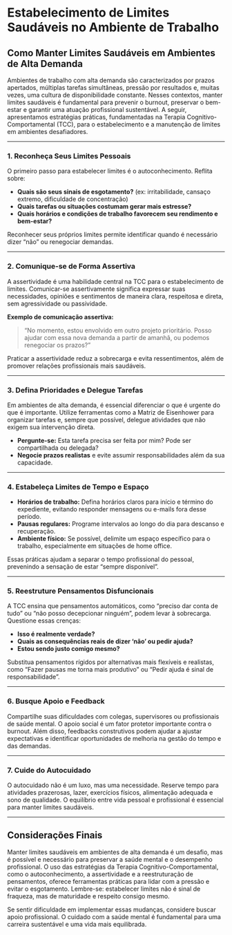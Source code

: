 
# Estabelecimento de Limites Saudáveis no Ambiente de Trabalho

## Como Manter Limites Saudáveis em Ambientes de Alta Demanda

Ambientes de trabalho com alta demanda são caracterizados por prazos apertados, múltiplas tarefas simultâneas, pressão por resultados e, muitas vezes, uma cultura de disponibilidade constante. Nesses contextos, manter limites saudáveis é fundamental para prevenir o burnout, preservar o bem-estar e garantir uma atuação profissional sustentável. A seguir, apresentamos estratégias práticas, fundamentadas na Terapia Cognitivo-Comportamental (TCC), para o estabelecimento e a manutenção de limites em ambientes desafiadores.

---

### 1. **Reconheça Seus Limites Pessoais**

O primeiro passo para estabelecer limites é o autoconhecimento. Reflita sobre:

- **Quais são seus sinais de esgotamento?** (ex: irritabilidade, cansaço extremo, dificuldade de concentração)
- **Quais tarefas ou situações costumam gerar mais estresse?**
- **Quais horários e condições de trabalho favorecem seu rendimento e bem-estar?**

Reconhecer seus próprios limites permite identificar quando é necessário dizer “não” ou renegociar demandas.

---

### 2. **Comunique-se de Forma Assertiva**

A assertividade é uma habilidade central na TCC para o estabelecimento de limites. Comunicar-se assertivamente significa expressar suas necessidades, opiniões e sentimentos de maneira clara, respeitosa e direta, sem agressividade ou passividade.

**Exemplo de comunicação assertiva:**
> “No momento, estou envolvido em outro projeto prioritário. Posso ajudar com essa nova demanda a partir de amanhã, ou podemos renegociar os prazos?”

Praticar a assertividade reduz a sobrecarga e evita ressentimentos, além de promover relações profissionais mais saudáveis.

---

### 3. **Defina Prioridades e Delegue Tarefas**

Em ambientes de alta demanda, é essencial diferenciar o que é urgente do que é importante. Utilize ferramentas como a Matriz de Eisenhower para organizar tarefas e, sempre que possível, delegue atividades que não exigem sua intervenção direta.

- **Pergunte-se:** Esta tarefa precisa ser feita por mim? Pode ser compartilhada ou delegada?
- **Negocie prazos realistas** e evite assumir responsabilidades além da sua capacidade.

---

### 4. **Estabeleça Limites de Tempo e Espaço**

- **Horários de trabalho:** Defina horários claros para início e término do expediente, evitando responder mensagens ou e-mails fora desse período.
- **Pausas regulares:** Programe intervalos ao longo do dia para descanso e recuperação.
- **Ambiente físico:** Se possível, delimite um espaço específico para o trabalho, especialmente em situações de home office.

Essas práticas ajudam a separar o tempo profissional do pessoal, prevenindo a sensação de estar “sempre disponível”.

---

### 5. **Reestruture Pensamentos Disfuncionais**

A TCC ensina que pensamentos automáticos, como “preciso dar conta de tudo” ou “não posso decepcionar ninguém”, podem levar à sobrecarga. Questione essas crenças:

- **Isso é realmente verdade?**
- **Quais as consequências reais de dizer ‘não’ ou pedir ajuda?**
- **Estou sendo justo comigo mesmo?**

Substitua pensamentos rígidos por alternativas mais flexíveis e realistas, como “Fazer pausas me torna mais produtivo” ou “Pedir ajuda é sinal de responsabilidade”.

---

### 6. **Busque Apoio e Feedback**

Compartilhe suas dificuldades com colegas, supervisores ou profissionais de saúde mental. O apoio social é um fator protetor importante contra o burnout. Além disso, feedbacks construtivos podem ajudar a ajustar expectativas e identificar oportunidades de melhoria na gestão do tempo e das demandas.

---

### 7. **Cuide do Autocuidado**

O autocuidado não é um luxo, mas uma necessidade. Reserve tempo para atividades prazerosas, lazer, exercícios físicos, alimentação adequada e sono de qualidade. O equilíbrio entre vida pessoal e profissional é essencial para manter limites saudáveis.

---

## Considerações Finais

Manter limites saudáveis em ambientes de alta demanda é um desafio, mas é possível e necessário para preservar a saúde mental e o desempenho profissional. O uso das estratégias da Terapia Cognitivo-Comportamental, como o autoconhecimento, a assertividade e a reestruturação de pensamentos, oferece ferramentas práticas para lidar com a pressão e evitar o esgotamento. Lembre-se: estabelecer limites não é sinal de fraqueza, mas de maturidade e respeito consigo mesmo.

Se sentir dificuldade em implementar essas mudanças, considere buscar apoio profissional. O cuidado com a saúde mental é fundamental para uma carreira sustentável e uma vida mais equilibrada.
```